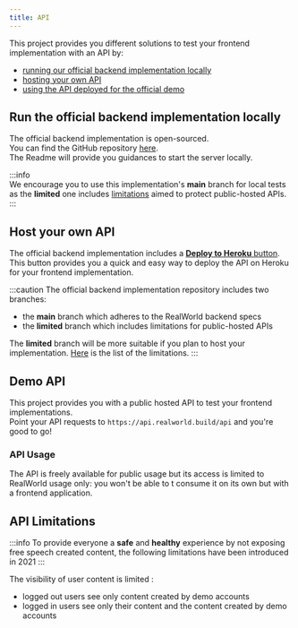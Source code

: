 ```yaml
---
title: API
---
```


This project provides you different solutions to test your frontend implementation with an API by:

- [running our official backend implementation locally](#run-the-official-backend-implementation-locally)
- [hosting your own API](#host-your-own-api)
- [using the API deployed for the official demo](#demo-api)

## Run the official backend implementation locally

The official backend implementation is open-sourced.  
You can find the GitHub repository [here](https://github.com/gothinkster/node-express-prisma-v1-official-app).  
The Readme will provide you guidances to start the server locally.

:::info  
We encourage you to use this implementation's **main** branch for local tests as the **limited** one includes [limitations](#api-limitations) aimed to protect public-hosted APIs.  
:::

## Host your own API

The official backend implementation includes a [**Deploy to Heroku** button](https://github.com/gothinkster/node-express-prisma-v1-official-app#deploy-to-heroku).  
This button provides you a quick and easy way to deploy the API on Heroku for your frontend implementation.

:::caution
The official backend implementation repository includes two branches:

- the **main** branch which adheres to the RealWorld backend specs
- the **limited** branch which includes limitations for public-hosted APIs

The **limited** branch will be more suitable if you plan to host your implementation.
[Here](#api-limitations) is the list of the limitations.
:::

## Demo API

This project provides you with a public hosted API to test your frontend implementations.  
Point your API requests to `https://api.realworld.build/api` and you're good to go!

### API Usage

The API is freely available for public usage but its access is limited to RealWorld usage only: you won't be able to t consume it on its own but with a frontend application.

## API Limitations

:::info
To provide everyone a **safe** and **healthy** experience by not exposing free speech created content, the following limitations have been introduced in 2021
:::

The visibility of user content is limited :

- logged out users see only content created by demo accounts
- logged in users see only their content and the content created by demo accounts
